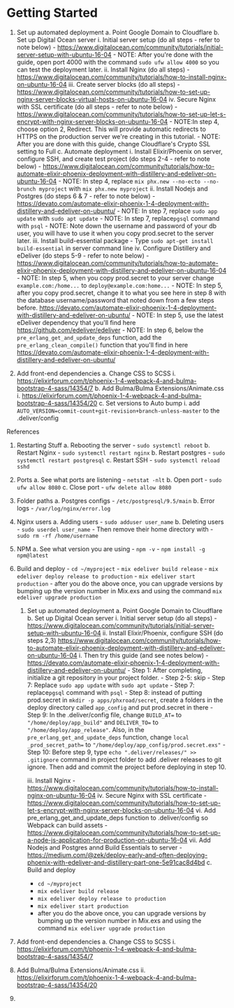 # Getting Started

1. Set up automated deployment
	a. Point Google Domain to Cloudflare
	b. Set up Digital Ocean server
		i. Initial server setup (do all steps - refer to note below)
			- https://www.digitalocean.com/community/tutorials/initial-server-setup-with-ubuntu-16-04
			- NOTE: After you're done with the guide, open port 4000 with the command `sudo ufw allow 4000` so you can test the deployment later.
		ii. Install Nginx (do all steps)
			- https://www.digitalocean.com/community/tutorials/how-to-install-nginx-on-ubuntu-16-04
		iii. Create server blocks (do all steps)
			- https://www.digitalocean.com/community/tutorials/how-to-set-up-nginx-server-blocks-virtual-hosts-on-ubuntu-16-04
		iv. Secure Nginx with SSL certificate (do all steps - refer to note below)
			- https://www.digitalocean.com/community/tutorials/how-to-set-up-let-s-encrypt-with-nginx-server-blocks-on-ubuntu-16-04
			- NOTE:In step 4, choose option 2, Redirect. This will provide automatic redirects to HTTPS on the production server we're creating in this tutorial.
			- NOTE: After you are done with this guide, change Cloudflare's Crypto SSL setting to Full
	c. Automate deployment
		i. Install Elixir/Phoenix on server, configure SSH, and create test project (do steps 2-4 - refer to note below)
			- https://www.digitalocean.com/community/tutorials/how-to-automate-elixir-phoenix-deployment-with-distillery-and-edeliver-on-ubuntu-16-04
			- NOTE: In step 4, replace `mix phx.new --no-ecto --no-brunch myproject` with `mix phx.new myproject`
		ii. Install Nodejs and Postgres (do steps 6 & 7 - refer to note below)
			- https://devato.com/automate-elixir-phoenix-1-4-deployment-with-distillery-and-edeliver-on-ubuntu/
			- NOTE: In step 7, replace `sudo app update` with `sudo apt update`
			- NOTE: In step 7, replace`pgsql` command with `psql`
			- NOTE: Note down the username and password of your db user, you will have to use it when you copy prod.secret to the server later.
		iii. Install build-essential package 
			- Type `sudo apt-get install build-essential` in server command line
		iv. Configure Distillery and eDeliver (do steps 5-9 - refer to note below)
			- https://www.digitalocean.com/community/tutorials/how-to-automate-elixir-phoenix-deployment-with-distillery-and-edeliver-on-ubuntu-16-04
			- NOTE: In step 5, when you copy prod.secret to your server change `example.com:/home...` to `deploy@example.com:home...`
			- NOTE: In step 5, after you copy prod.secret, change it to what you see here in step 8 with the database username/password that noted down from a few steps before. https://devato.com/automate-elixir-phoenix-1-4-deployment-with-distillery-and-edeliver-on-ubuntu/
			- NOTE: In step 5, use the latest eDeliver dependency that you'll find here https://github.com/edeliver/edeliver
			- NOTE: In step 6, below the `pre_erlang_get_and_update_deps` function, add the `pre_erlang_clean_compile()` function that you'll find in here https://devato.com/automate-elixir-phoenix-1-4-deployment-with-distillery-and-edeliver-on-ubuntu/

2. Add front-end dependencies
	a. Change CSS to SCSS
		i. https://elixirforum.com/t/phoenix-1-4-webpack-4-and-bulma-bootstrap-4-sass/14354/7
	b. Add Bulma/Bulma Extensions/Animate.css
		i. https://elixirforum.com/t/phoenix-1-4-webpack-4-and-bulma-bootstrap-4-sass/14354/20
	c. Set versions to Auto bump 
		i. add `AUTO_VERSION=commit-count+git-revision+branch-unless-master` to the .deliver/config
		


References
1. Restarting Stuff
	a. Rebooting the server
		- `sudo systemctl reboot`
	b. Restart Nginx
		- `sudo systemctl restart nginx`
	b. Restart postgres
		- `sudo systemctl restart postgresql`
	c. Restart SSH
		- `sudo systemctl reload sshd`
2. Ports
	a. See what ports are listening
		- `netstat -nlt`
	b. Open port
		- `sudo ufw allow 8080`
	c. Close port
		- `ufw delete allow 8080`
3. Folder paths
	a. Postgres configs
		- `/etc/postgresql/9.5/main`
	b. Error logs
		- `/var/log/nginx/error.log`
4. Nginx users 
	a. Adding users
		- `sudo adduser user_name`
	b. Deleting users
		- `sudo userdel user_name`
		- Then remove their home directory with
		- `sudo rm -rf /home/username`
5. NPM
	a. See what version you are using
		- `npm -v`
		-	`npm install -g npm@latest`
6. Build and deploy
		- `cd ~/myproject`
		- `mix edeliver build release`
		- `mix edeliver deploy release to production`
		- `mix edeliver start production`
		- after you do the above once, you can upgrade versions by bumping up the version number in Mix.exs and using the command `mix edeliver upgrade production`



	






































	1. Set up automated deployment
	a. Point Google Domain to Cloudflare
	b. Set up Digital Ocean server
		i. Initial server setup (do all steps)
			- https://www.digitalocean.com/community/tutorials/initial-server-setup-with-ubuntu-16-04
		ii. Install Elixir/Phoenix, configure SSH (do steps 2,3)
		https://www.digitalocean.com/community/tutorials/how-to-automate-elixir-phoenix-deployment-with-distillery-and-edeliver-on-ubuntu-16-04
		i. Then try this guide (and see notes below)
			- https://devato.com/automate-elixir-phoenix-1-4-deployment-with-distillery-and-edeliver-on-ubuntu/
			- Step 1: After completing, initialize a git repository in your project folder. 
			- Step 2-5: skip
			- Step 7: Replace `sudo app update` with `sudo apt update`
			- Step 7: replace`pgsql` command with `psql`
			- Step 8: instead of putting prod.secret in `mkdir -p apps/phxroad/secret`, create a folders in the deploy directory called `app_config` and put prod.secret in there
			- Step 9: In the .deliver/config file, change `BUILD_AT=` to `"/home/deploy/app_build"` and `DELIVER_TO=` to `"/home/deploy/app_release"`. Also, in the `pre_erlang_get_and_update_deps` function, change `local _prod_secret_path=` to `"/home/deploy/app_config/prod.secret.exs"`
			- Step 10: Before step 9, type `echo ".deliver/releases/" >> .gitignore` command in project folder to add .deliver releases to git ignore. Then add and commit the project before deploying in step 10.
		 

		iii. Install Nginx
			- https://www.digitalocean.com/community/tutorials/how-to-install-nginx-on-ubuntu-16-04
		iv. Secure Nginx with SSL certificate
			- https://www.digitalocean.com/community/tutorials/how-to-set-up-let-s-encrypt-with-nginx-server-blocks-on-ubuntu-16-04
		vi. Add pre_erlang_get_and_update_deps function to .deliver/config so Webpack can build assets
			- https://www.digitalocean.com/community/tutorials/how-to-set-up-a-node-js-application-for-production-on-ubuntu-16-04
		vii. Add Nodejs and Postgres annd Build Essentials to server
			- https://medium.com/@zek/deploy-early-and-often-deploying-phoenix-with-edeliver-and-distillery-part-one-5e91cac8d4bd
	c. Build and deploy
		- `cd ~/myproject`
		- `mix edeliver build release`
		- `mix edeliver deploy release to production`
		- `mix edeliver start production`
		- after you do the above once, you can upgrade versions by bumping up the version number in Mix.exs and using the command `mix edeliver upgrade production`
2. Add front-end dependencies
	a. Change CSS to SCSS
		i. https://elixirforum.com/t/phoenix-1-4-webpack-4-and-bulma-bootstrap-4-sass/14354/7
2. Add Bulma/Bulma Extensions/Animate.css
		ii. https://elixirforum.com/t/phoenix-1-4-webpack-4-and-bulma-bootstrap-4-sass/14354/20
3. 
